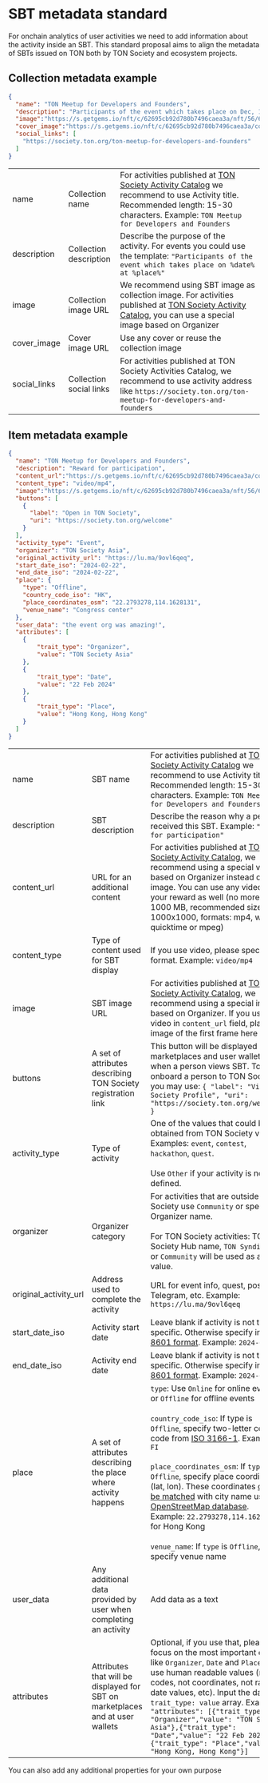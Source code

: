 # SBT metadata standard
For onchain analytics of user activities we need to add information about the activity inside an SBT.
This standard proposal aims to align the metadata of SBTs issued on TON both by TON Society and ecosystem projects.


## Collection metadata example
```json
{
  "name": "TON Meetup for Developers and Founders",
  "description": "Participants of the event which takes place on Dec, 19 2023 at Hong Kong.",
  "image":"https://s.getgems.io/nft/c/62695cb92d780b7496caea3a/nft/56/629b9349e034e8e582cf6448.png",
  "cover_image":"https://s.getgems.io/nft/c/62695cb92d780b7496caea3a/cover.png",
  "social_links": [
    "https://society.ton.org/ton-meetup-for-developers-and-founders"
  ]
}

```

| | | |
|-|-|-|
| name         | Collection name                                      | For activities published at [TON Society Activity Catalog](https://society.ton.org/activities) we recommend to use Activity title. Recommended length: 15-30 characters. Example: ```TON Meetup for Developers and Founders```|
| description | Collection description | Describe the purpose of the activity. For events you could use the template: ```"Participants of the event which takes place on %date% at %place%"``` |
| image | Collection image URL | We recommend using SBT image as collection image. For activities published at [TON Society Activity Catalog](https://society.ton.org/activities), you can use a special image based on Organizer
| cover_image | Cover image URL | Use any cover or reuse the collection image
| social_links | Collection social links | For activities published at TON Society Activities Catalog, we recommend to use activity address like ```https://society.ton.org/ton-meetup-for-developers-and-founders```


## Item metadata example

```json
{
  "name": "TON Meetup for Developers and Founders",
  "description": "Reward for participation",
  "content_url":"https://s.getgems.io/nft/c/62695cb92d780b7496caea3a/cover.png",
  "content_type": "video/mp4",
  "image":"https://s.getgems.io/nft/c/62695cb92d780b7496caea3a/nft/56/629b9349e034e8e582cf6448.png",
  "buttons": [
    {
      "label": "Open in TON Society",
      "uri": "https://society.ton.org/welcome"
    }
  ],
  "activity_type": "Event",
  "organizer": "TON Society Asia",
  "original_activity_url": "https://lu.ma/9ovl6qeq",
  "start_date_iso": "2024-02-22",
  "end_date_iso": "2024-02-22",
  "place": { 
    "type": "Offline",
    "country_code_iso": "HK",
    "place_coordinates_osm": "22.2793278,114.1628131",
    "venue_name": "Congress center"
  },
  "user_data": "the event org was amazing!",
  "attributes": [
    {
        "trait_type": "Organizer",
        "value": "TON Society Asia"
    },
    {
        "trait_type": "Date",
        "value": "22 Feb 2024"
    },
    {
        "trait_type": "Place",
        "value": "Hong Kong, Hong Kong"
    }
  ]
}

```

| | | |
|-|-|-|
| name         | SBT name                                      | For activities published at [TON Society Activity Catalog](https://society.ton.org/activities) we recommend to use Activity title. Recommended length: 15-30 characters. Example: ```TON Meetup for Developers and Founders```|
| description | SBT description | Describe the reason why a person received this SBT. Example: ```"Reward for participation"``` |
| content_url | URL for an additional content | For activities published at [TON Society Activity Catalog](https://society.ton.org/activities), we recommend using a special video based on Organizer instead of plain image. You can use any video for your reward as well (no more than 1000 MB, recommended size 1000x1000, formats: mp4, webm, quicktime or mpeg)
| content_type | Type of content used for SBT display | If you use video, please specify the format. Example: ```video/mp4```
| image | SBT image URL | For activities published at [TON Society Activity Catalog](https://society.ton.org/activities), we recommend using a special image based on Organizer. If you use video in ```content_url``` field, place the image of the first frame here
| buttons | A set of attributes describing TON Society registration link | This button will be displayed at marketplaces and user wallets when a person views SBT. To onboard a person to TON Society you may use: ```{ "label": "View TON Society Profile", "uri": "https://society.ton.org/welcome" }``` 
| activity_type | Type of activity | One of the values that could be obtained from TON Society via API. Examples: ```event```, ```contest```, ```hackathon```, ```quest```. <br /><br /> Use ```Other``` if your activity is not defined. 
| organizer | Organizer category | For activities that are outside TON Society use ```Community``` or specify Organizer name.<br /><br /> For TON Society activities:  TON Society Hub name, ```TON Syndicate``` or ```Community``` will be used as a value.
| original_activity_url | Address used to complete the activity | URL for event info, quest, post in Telegram, etc. Example: ```https://lu.ma/9ovl6qeq```
| start_date_iso | Activity start date |Leave blank if activity is not time specific. Otherwise specify in [ISO 8601 format](https://en.wikipedia.org/wiki/ISO_8601). Example: ```2024-02-22```
| end_date_iso | Activity end date | Leave blank if activity is not time specific. Otherwise specify in [ISO 8601 format](https://en.wikipedia.org/wiki/ISO_8601). Example: ```2024-02-22```
| place | A set of attributes describing the place where activity happens | ```type```: Use ```Online``` for online events or ```Offline``` for offline events <br /><br /> ```country_code_iso```: If type is ```Offline```, specify two-letter country code from [ISO 3166-1](https://en.wikipedia.org/wiki/ISO_3166-1_alpha-2). Example: ```FI``` <br /><br /> ```place_coordinates_osm```: If ```type``` is ```Offline```, specify place coordinates (lat, lon). These coordinates [could be matched](https://stackoverflow.com/a/11600949) with city name using [OpenStreetMap database](https://wiki.openstreetmap.org/wiki/Tag:place%3Dcity). Example: ```22.2793278,114.1628131``` for Hong Kong <br /><br /> ```venue_name```: If ```type``` is ```Offline```, specify venue name
| user_data | Any additional data provided by user when completing an activity | Add data as a text
| attributes | Attributes that will be displayed for SBT on marketplaces and at user wallets | Optional, if you use that, please focus on the most important ones like ```Organizer```, ```Date``` and ```Place``` and use human readable values (not codes, not coordinates, not raw date values, etc). Input the data as ```trait_type: value``` array. Example: ```"attributes": [{"trait_type": "Organizer","value": "TON Society Asia"},{"trait_type": "Date","value": "22 Feb 2024"},{"trait_type": "Place","value": "Hong Kong, Hong Kong"}]```

You can also add any additional properties for your own purpose